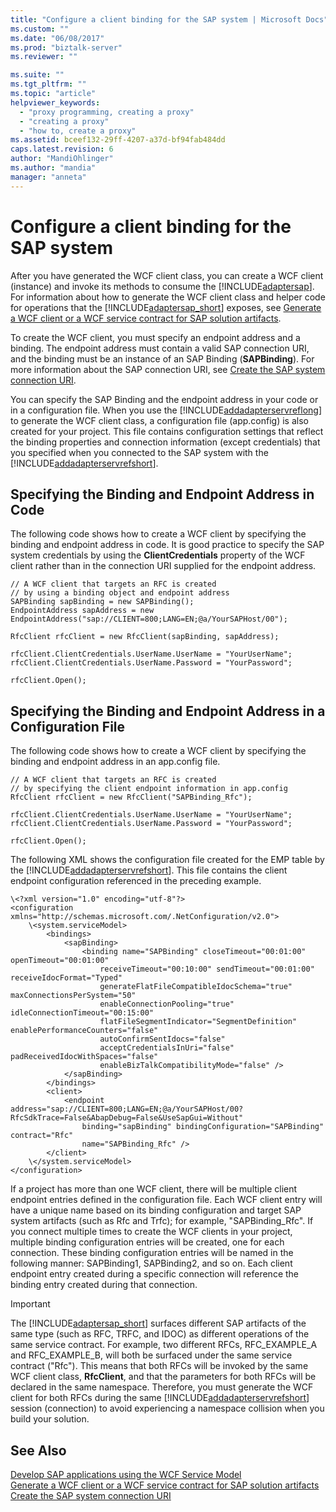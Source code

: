 ```yaml
---
title: "Configure a client binding for the SAP system | Microsoft Docs"
ms.custom: ""
ms.date: "06/08/2017"
ms.prod: "biztalk-server"
ms.reviewer: ""

ms.suite: ""
ms.tgt_pltfrm: ""
ms.topic: "article"
helpviewer_keywords: 
  - "proxy programming, creating a proxy"
  - "creating a proxy"
  - "how to, create a proxy"
ms.assetid: bceef132-29ff-4207-a37d-bf94fab484dd
caps.latest.revision: 6
author: "MandiOhlinger"
ms.author: "mandia"
manager: "anneta"
---
```

# Configure a client binding for the SAP system
After you have generated the WCF client class, you can create a WCF client (instance) and invoke its methods to consume the [!INCLUDE[adaptersap](../../includes/adaptersap-md.md)]. For information about how to generate the WCF client class and helper code for operations that the [!INCLUDE[adaptersap_short](../../includes/adaptersap-short-md.md)] exposes, see [Generate a WCF client or a WCF service contract for SAP solution artifacts](../../adapters-and-accelerators/adapter-sap/generate-a-wcf-client-or-a-wcf-service-contract-for-sap-solution-artifacts.md).  
  
 To create the WCF client, you must specify an endpoint address and a binding. The endpoint address must contain a valid SAP connection URI, and the binding must be an instance of an SAP Binding (**SAPBinding**). For more information about the SAP connection URI, see [Create the SAP system connection URI](../../adapters-and-accelerators/adapter-sap/create-the-sap-system-connection-uri.md).  
  
 You can specify the SAP Binding and the endpoint address in your code or in a configuration file. When you use the [!INCLUDE[addadapterservreflong](../../includes/addadapterservreflong-md.md)] to generate the WCF client class, a configuration file (app.config) is also created for your project. This file contains configuration settings that reflect the binding properties and connection information (except credentials) that you specified when you connected to the SAP system with the [!INCLUDE[addadapterservrefshort](../../includes/addadapterservrefshort-md.md)].  
  
## Specifying the Binding and Endpoint Address in Code  
 The following code shows how to create a WCF client by specifying the binding and endpoint address in code. It is good practice to specify the SAP system credentials by using the **ClientCredentials** property of the WCF client rather than in the connection URI supplied for the endpoint address.  
  
```  
// A WCF client that targets an RFC is created  
// by using a binding object and endpoint address  
SAPBinding sapBinding = new SAPBinding();  
EndpointAddress sapAddress = new EndpointAddress("sap://CLIENT=800;LANG=EN;@a/YourSAPHost/00");  
  
RfcClient rfcClient = new RfcClient(sapBinding, sapAddress);  
  
rfcClient.ClientCredentials.UserName.UserName = "YourUserName";  
rfcClient.ClientCredentials.UserName.Password = "YourPassword";  
  
rfcClient.Open();  
```  
  
## Specifying the Binding and Endpoint Address in a Configuration File  
 The following code shows how to create a WCF client by specifying the binding and endpoint address in an app.config file.  
  
```  
// A WCF client that targets an RFC is created  
// by specifying the client endpoint information in app.config  
RfcClient rfcClient = new RfcClient("SAPBinding_Rfc");  
  
rfcClient.ClientCredentials.UserName.UserName = "YourUserName";  
rfcClient.ClientCredentials.UserName.Password = "YourPassword";  
  
rfcClient.Open();  
```  
  
 The following XML shows the configuration file created for the EMP table by the [!INCLUDE[addadapterservrefshort](../../includes/addadapterservrefshort-md.md)]. This file contains the client endpoint configuration referenced in the preceding example.  
  
```  
\<?xml version="1.0" encoding="utf-8"?>  
<configuration xmlns="http://schemas.microsoft.com/.NetConfiguration/v2.0">  
    \<system.serviceModel>  
        <bindings>  
            <sapBinding>  
                <binding name="SAPBinding" closeTimeout="00:01:00" openTimeout="00:01:00"  
                    receiveTimeout="00:10:00" sendTimeout="00:01:00" receiveIdocFormat="Typed"  
                    generateFlatFileCompatibleIdocSchema="true" maxConnectionsPerSystem="50"  
                    enableConnectionPooling="true" idleConnectionTimeout="00:15:00"  
                    flatFileSegmentIndicator="SegmentDefinition" enablePerformanceCounters="false"  
                    autoConfirmSentIdocs="false"  
                    acceptCredentialsInUri="false" padReceivedIdocWithSpaces="false"  
                    enableBizTalkCompatibilityMode="false" />  
            </sapBinding>  
        </bindings>  
        <client>  
            <endpoint address="sap://CLIENT=800;LANG=EN;@a/YourSAPHost/00?RfcSdkTrace=False&AbapDebug=False&UseSapGui=Without"  
                binding="sapBinding" bindingConfiguration="SAPBinding" contract="Rfc"  
                name="SAPBinding_Rfc" />  
        </client>  
    \</system.serviceModel>  
</configuration>  
```  
  
 If a project has more than one WCF client, there will be multiple client endpoint entries defined in the configuration file. Each WCF client entry will have a unique name based on its binding configuration and target SAP system artifacts (such as Rfc and Trfc); for example, "SAPBinding_Rfc". If you connect multiple times to create the WCF clients in your project, multiple binding configuration entries will be created, one for each connection. These binding configuration entries will be named in the following manner: SAPBinding1, SAPBinding2, and so on. Each client endpoint entry created during a specific connection will reference the binding entry created during that connection.  
  
> [!IMPORTANT]
>  The [!INCLUDE[adaptersap_short](../../includes/adaptersap-short-md.md)] surfaces different SAP artifacts of the same type (such as RFC, TRFC, and IDOC) as different operations of the same service contract. For example, two different RFCs, RFC_EXAMPLE_A and RFC_EXAMPLE_B, will both be surfaced under the same service contract ("Rfc"). This means that both RFCs will be invoked by the same WCF client class, **RfcClient**, and that the parameters for both RFCs will be declared in the same namespace. Therefore, you must generate the WCF client for both RFCs during the same [!INCLUDE[addadapterservrefshort](../../includes/addadapterservrefshort-md.md)] session (connection) to avoid experiencing a namespace collision when you build your solution.  
  
## See Also  
[Develop SAP applications using the WCF Service Model](../../adapters-and-accelerators/adapter-sap/develop-sap-applications-using-the-wcf-service-model.md)   
 [Generate a WCF client or a WCF service contract for SAP solution artifacts](../../adapters-and-accelerators/adapter-sap/generate-a-wcf-client-or-a-wcf-service-contract-for-sap-solution-artifacts.md)   
 [Create the SAP system connection URI](../../adapters-and-accelerators/adapter-sap/create-the-sap-system-connection-uri.md)